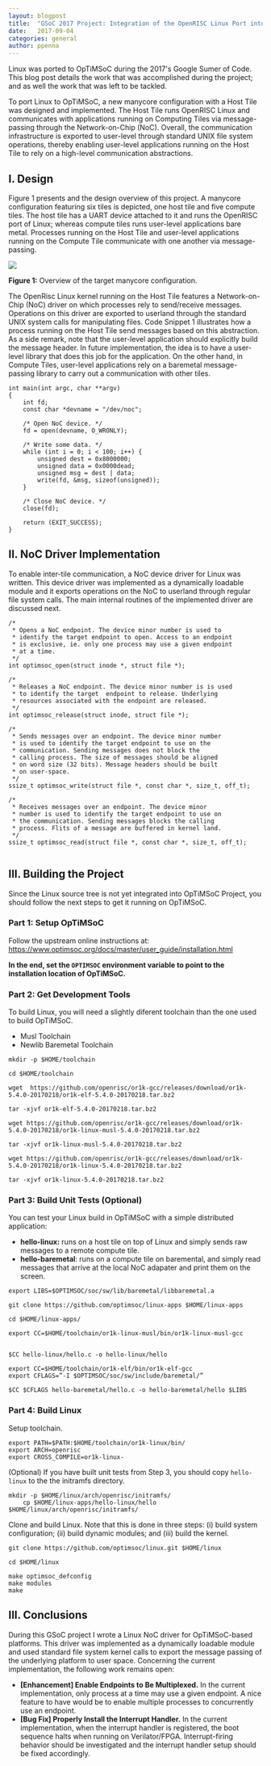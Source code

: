```yaml
---
layout: blogpost
title:  "GSoC 2017 Project: Integration of the OpenRISC Linux Port into OpTiMSoC"
date:   2017-09-04
categories: general
author: ppenna
---
```


Linux was ported to OpTiMSoC during the 2017's Google Sumer of Code. This blog
post details the work that was accomplished during the project; and as well the work
that was left to be tackled.

To port Linux to OpTiMSoC, a new manycore configuration with a Host Tile was designed and
implemented. The Host Tile runs OpenRISC Linux and communicates with
applications running on Computing Tiles via message-passing through the
Network-on-Chip (NoC). Overall, the communication infrastructure is exported to
user-level through standard UNIX file system operations, thereby enabling
user-level applications running on the Host Tile to rely on a high-level
communication abstractions. 

## I. Design

Figure 1 presents and the design overview of this project. A manycore
configuration featuring six tiles is depicted, one host tile and five compute
tiles. The host tile has a UART device attached to it and runs the OpenRISC
port of Linux; whereas compute tiles runs user-level applications bare metal.
Processes running on the Host Tile and user-level applications running on the
Compute Tile communicate with one another via message-passing.

![](https://lh6.googleusercontent.com/RNhSim8cI60Tlxoow31vsldGeG2oHcLEsdjJHKaWlBXlTWe6_WuH5Facrp2VGM3f4-DuX-BDt_V6569dTISxWqoTt8Q3JdXxr0r_XNMRo-S8y82hByMaatmNzrx_ERKgbBQktcHf)

**Figure 1:** Overview of the target manycore configuration.

The OpenRisc Linux kernel running on the Host Tile features a Network-on-Chip
(NoC) driver on which processes rely to send/receive messages. Operations on
this driver are exported to userland through the standard UNIX system calls for
manipulating files. Code Snippet 1 illustrates how a process running on the
Host Tile send messages based on this abstraction. As a side remark, note that
the user-level application should explicitly build the message header. In
future implementation, the idea is to have a user-level library that does this
job for the application. On the other hand, in Compute Tiles, user-level
applications rely on a baremetal message-passing library to carry out a
communication with other tiles.

```
int main(int argc, char **argv)
{
    int fd;
    const char *devname = "/dev/noc";

    /* Open NoC device. */
    fd = open(devname, O_WRONLY);
    
    /* Write some data. */
    while (int i = 0; i < 100; i++) {
        unsigned dest = 0x8000000;
        unsigned data = 0x0000dead;
        unsigned msg = dest | data;
        write(fd, &msg, sizeof(unsigned));
    }
   
    /* Close NoC device. */
    close(fd);

    return (EXIT_SUCCESS);
}
```

## II. NoC Driver Implementation

To enable inter-tile communication, a NoC device driver for Linux was written.
This device driver was implemented as a dynamically loadable module and it exports operations on the NoC to userland through regular file system calls. The main internal  routines of the implemented driver are discussed next.

```
/*
 * Opens a NoC endpoint. The device minor number is used to
 * identify the target endpoint to open. Access to an endpoint
 * is exclusive, ie. only one process may use a given endpoint
 * at a time.
 */
int optimsoc_open(struct inode *, struct file *);

/*
 * Releases a NoC endpoint. The device minor number is is used
 * to identify the target  endpoint to release. Underlying
 * resources associated with the endpoint are released.
 */
int optimsoc_release(struct inode, struct file *);

/*
 * Sends messages over an endpoint. The device minor number
 * is used to identify the target endpoint to use on the
 * communication. Sending messages does not block the
 * calling process. The size of messages should be aligned
 * on word size (32 bits). Message headers should be built
 * on user-space.
 */
ssize_t optimsoc_write(struct file *, const char *, size_t, off_t);

/*
 * Receives messages over an endpoint. The device minor
 * number is used to identify the target endpoint to use on
 * the communication. Sending messages blocks the calling
 * process. Flits of a message are buffered in kernel land.
 */
ssize_t optimsoc_read(struct file *, const char *, size_t, off_t);


```

## III. Building the Project

Since the Linux source tree is not yet integrated into OpTiMSoC Project, you should follow the next steps to get it running on OpTiMSoC.

### Part 1: Setup OpTiMSoC

Follow the upstream online instructions at: https://www.optimsoc.org/docs/master/user_guide/installation.html

**In the end, set the ```OPTIMSOC``` environment variable to point to the
installation location of OpTiMSoC.**

### Part 2: Get Development Tools

To build Linux, you will need a slightly diferent toolchain than the one used to build OpTiMSoC. 

- Musl Toolchain
- Newlib Baremetal Toolchain

```
mkdir -p $HOME/toolchain

cd $HOME/toolchain

wget  https://github.com/openrisc/or1k-gcc/releases/download/or1k-5.4.0-20170218/or1k-elf-5.4.0-20170218.tar.bz2

tar -xjvf or1k-elf-5.4.0-20170218.tar.bz2

wget https://github.com/openrisc/or1k-gcc/releases/download/or1k-5.4.0-20170218/or1k-linux-musl-5.4.0-20170218.tar.bz2

tar -xjvf or1k-linux-musl-5.4.0-20170218.tar.bz2

wget https://github.com/openrisc/or1k-gcc/releases/download/or1k-5.4.0-20170218/or1k-linux-5.4.0-20170218.tar.bz2

tar -xjvf or1k-linux-5.4.0-20170218.tar.bz2
```

### Part 3: Build Unit Tests (Optional)

You can test your Linux build in OpTiMSoC with a simple distributed application:

- **hello-linux:** runs on a host tile on top of Linux and simply sends raw messages to a remote compute tile.
- **hello-baremetal**: runs on a compute tile on baremental, and simply read messages that arrive at the local NoC adapater and print them on the screen.

```
export LIBS=$OPTIMSOC/soc/sw/lib/baremetal/libbaremetal.a

git clone https://github.com/optimsoc/linux-apps $HOME/linux-apps

cd $HOME/linux-apps/

export CC=$HOME/toolchain/or1k-linux-musl/bin/or1k-linux-musl-gcc


$CC hello-linux/hello.c -o hello-linux/hello

export CC=$HOME/toolchain/or1k-elf/bin/or1k-elf-gcc
export CFLAGS=”-I $OPTIMSOC/soc/sw/include/baremetal/”

$CC $CFLAGS hello-baremetal/hello.c -o hello-baremetal/hello $LIBS    
```

### Part 4: Build Linux

Setup toolchain.

```
export PATH=$PATH:$HOME/toolchain/or1k-linux/bin/
export ARCH=openrisc
export CROSS_COMPILE=or1k-linux-
```

(Optional) If you have built unit tests from Step 3, you should copy ```hello-linux``` to the the initramfs directory.

```
mkdir -p $HOME/linux/arch/openrisc/initramfs/
    cp $HOME/linux-apps/hello-linux/hello $HOME/linux/arch/openrisc/initramfs/
```

Clone and build Linux. Note that this is done in three steps: (i) build system configuration; (ii) build dynamic modules; and (iii) build the kernel.

```
git clone https://github.com/optimsoc/linux.git $HOME/linux

cd $HOME/linux

make optimsoc_defconfig
make modules
make
```

## III. Conclusions

During this GSoC project I wrote a Linux NoC driver for OpTiMSoC-based platforms. This driver was implemented as a dynamically loadable module and used standard file system kernel calls to export the message passing of the underlying platform to user space. 
Concerning the current  implementation, the following work remains open:

- **[Enhancement] Enable Endpoints to Be Multiplexed.** In the current implementation, only process at a time may use a given endpoint. A nice feature to have would be to enable multiple processes to concurrently use an endpoint.
- **[Bug Fix] Properly Install the Interrupt Handler.** In the current implementation, when the interrupt handler is registered, the boot sequence halts when running on Verilator/FPGA. Interrupt-firing behavior should be investigated and the interrupt handler setup should be fixed accordingly.
